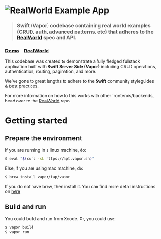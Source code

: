 # ![RealWorld Example App](logo.png)

> ### Swift (Vapor) codebase containing real world examples (CRUD, auth, advanced patterns, etc) that adheres to the [RealWorld](https://github.com/gothinkster/realworld) spec and API.


### [Demo](https://github.com/gothinkster/realworld)&nbsp;&nbsp;&nbsp;&nbsp;[RealWorld](https://github.com/gothinkster/realworld)


This codebase was created to demonstrate a fully fledged fullstack application built with **Swift Server Side (Vapor)** including CRUD operations, authentication, routing, pagination, and more.

We've gone to great lengths to adhere to the **Swift** community styleguides & best practices.

For more information on how to this works with other frontends/backends, head over to the [RealWorld](https://github.com/gothinkster/realworld) repo.

# Getting started

## Prepare the environment

If you are running in a linux machine, do:

```bash
$ eval "$(curl -sL https://apt.vapor.sh)"
```

Else, if you are using mac machine, do:

```bash
$ brew install vapor/tap/vapor
```

If you do not have brew, then install it. You can find more detail instructions on [here](https://brew.sh/)

## Build and run

You could build and run from Xcode. Or, you could use:

```bash
$ vapor build
$ vapor run
```




